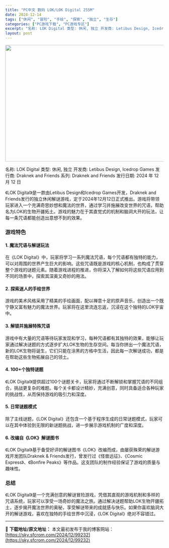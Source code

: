 ```yaml
---
title: "PC中文 数码 LOK/LOK Digital 255M"
date: 2024-12-14
tags: ["休闲", "冒险", "手绘", "探索", "独立", "生存"]
categories: ["PC游戏下载", "PC游戏专区"]
excerpt: "名称: LOK Digital 类型: 休闲, 独立 开发商: Letibus Design, Icedrop Games 发行商: Draknek and Friends 系列: Draknek and Friends 发行日期: 2024 年 12 月 12 日 《LOK Digital》是一款&hellip;"
layout: post
---
```


<img class="aligncenter size-full wp-image-99233" src="https://sky.sfcrom.com/wp-content/uploads/2024/12/2024121401552990.webp" alt="" width="660" height="370" />

名称: LOK Digital
类型: 休闲, 独立
开发商: Letibus Design, Icedrop Games
发行商: Draknek and Friends
系列: Draknek and Friends
发行日期: 2024 年 12 月 12 日

《LOK Digital》是一款由Letibus Design和Icedrop Games开发，Draknek and Friends发行的独立休闲解谜游戏，定于2024年12月12日正式推出。游戏将带领玩家进入一个充满奇思妙想和魔法的世界，通过学习并施展改变世界的咒语，帮助名为LOK的生物开疆拓土。游戏的魅力在于其直觉式的机制和脑洞大开的玩法，让每一条咒语都能创造出意想不到的效果。
<h3><strong>游戏特色</strong></h3>
<h4><strong>1. 魔法咒语与解谜玩法</strong></h4>
在《LOK Digital》中，玩家将学习一系列魔法咒语，每个咒语都有独特的能力，可以对周围的世界产生巨大的影响。这些咒语既是游戏的核心机制，也构成了贯穿整个游戏的谜题元素。随着游戏进程的推进，你将深入了解如何将这些咒语应用到不同的场景中，探索其深奥又奇妙的用法。
<h4><strong>2. 探索迷人的手绘世界</strong></h4>
游戏的美术风格采用了精美的手绘画面，配以禅意十足的原声音乐，创造出一个既宁静又富有魅力的魔法世界。玩家将在这里流连忘返，沉浸在这个独特的LOK宇宙中。
<h4><strong>3. 解锁并施展特殊咒语</strong></h4>
游戏中有大量的咒语等待玩家发现和学习，每种咒语都有其独特的效果，能够让玩家通过解决谜题的方式逐步扩大LOK生物的生存空间。每当你拼出一个魔法咒语，新的LOK生物将诞生，它们只能在涂黑的方格中生活，因此每一次解谜成功，都是在帮助这些生物拓展自己的领土。
<h4><strong>4. 100+个独特谜题</strong></h4>
《LOK Digital》提供超过100个谜题关卡，玩家将通过不断解锁和掌握咒语的不同组合，挑战更复杂的难题。每个关卡都设计精妙，充满创意，同时具备适合各种玩家的挑战性，从而保持游戏的吸引力和深度。
<h4><strong>5. 日常谜题模式</strong></h4>
除了主线谜题，《LOK Digital》还包含一个基于程序生成的日常谜题模式，玩家可以在其中体验到无限的新谜题挑战，进一步展示游戏机制的广度和深度。
<h4><strong>6. 改编自《LOK》解谜图书</strong></h4>
《LOK Digital》基于备受好评的解谜图书《LOK》改编而成，由屡获殊荣的解谜游戏开发团队Draknek &amp; Friends发行，曾发行过《怪兽远征》、《Cosmic Express》、《Bonfire Peaks》等作品。这支团队的制作经验保证了游戏的质量与趣味性。
<h3><strong>总结</strong></h3>
《LOK Digital》是一个充满创意的解谜冒险游戏，凭借其直观的游戏机制和多样的咒语系统，玩家可以享受一场奇妙的魔法之旅。通过解决谜题帮助LOK生物开疆拓土，逐步揭开魔法世界的奥秘，享受解谜带来的成就感与快乐。如果你喜欢脑洞大开的解谜游戏，喜欢在独特的手绘世界中沉浸，《LOK Digital》绝对不容错过。

---
📖 **下载地址/原文地址：** 本文最初发布于我的博客网站：[https://sky.sfcrom.com/2024/12/99232](https://sky.sfcrom.com/2024/12/99232)
